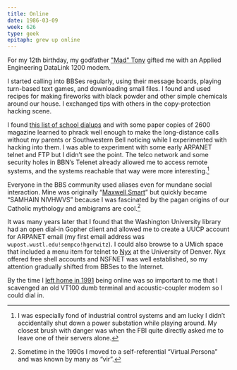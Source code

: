 ```yaml
---
title: Online
date: 1986-03-09
week: 626
type: geek
epitaph: grew up online
---
```


For my 12th birthday, my godfather [&quot;Mad&quot; Tony](https://hans.gerwitz.com/2015/04/21/mad-tony.html) gifted me with an Applied Engineering DataLink 1200 modem.

I started calling into BBSes regularly, using their message boards, playing turn-based text games, and downloading small files. I found and used recipes for making fireworks with black powder and other simple chemicals around our house. I exchanged tips with others in the copy-protection hacking scene. 

I found [this list of school dialups](http://phrack.org/issues/1/8.html) and with some paper copies of 2600 magazine learned to phrack well enough to make the long-distance calls without my parents or Southwestern Bell noticing while I experimented with hacking into them. I was able to experiment with some early ARPANET telnet and FTP but I didn’t see the point. The telco network and some security holes in BBN’s Telenet already allowed me to access remote systems, and the systems reachable that way were more interesting.[^hacks]

[^hacks]: I was especially fond of industrial control systems and am lucky I didn’t accidentally shut down a power substation while playing around. My closest brush with danger was when the FBI quite directly asked me to leave one of their servers alone.

Everyone in the BBS community used aliases even for mundane social interaction. Mine was originally “[Maxwell Smart](https://getsmart.fandom.com/wiki/Maxwell_Smart)” but quickly became “SAMHAIN NIVHWVS” because I was fascinated by the pagan origins of our Catholic mythology and ambigrams are cool.[^vp]

[^vp]: Sometime in the 1990s I moved to a self-referential “Virtual.Persona” and was known by many as “vir”.

It was many years later that I found that the Washington University library had an open dial-in Gopher client and allowed me to create a UUCP account for ARPANET email (my first email address was `wupost.wustl.edu!sempco!hgerwitz`). I could also browse to a UMich space that included a menu item for telnet to [Nyx](http://www.nyx.net/) at the University of Denver. Nyx offered free shell accounts and NSFNET was well established, so my attention gradually shifted from BBSes to the Internet.
 
By the time I [left home in 1991](/history/events/1991-emancipation) being online was so important to me that I scavenged an old VT100 dumb terminal and acoustic-coupler modem so I could dial in.
